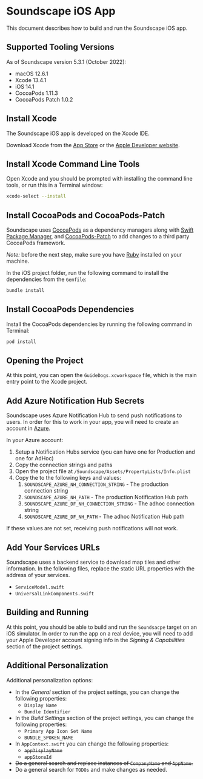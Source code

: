 # Soundscape iOS App

This document describes how to build and run the Soundscape iOS app.

## Supported Tooling Versions

As of Soundscape version 5.3.1 (October 2022):

* macOS 12.6.1
* Xcode 13.4.1
* iOS 14.1
* CocoaPods 1.11.3
* CocoaPods Patch 1.0.2

## Install Xcode

The Soundscape iOS app is developed on the Xcode IDE.

Download Xcode from the [App Store](https://apps.apple.com/us/app/xcode/id497799835?mt=12) or the [Apple Developer website](http://developer.apple.com).

## Install Xcode Command Line Tools

Open Xcode and you should be prompted with installing the command line tools, or  run this in a Terminal window:

```sh
xcode-select --install
```

## Install CocoaPods and CocoaPods-Patch

Soundscape uses [CocoaPods](https://cocoapods.org/) as a dependency managers along with [Swift Package Manager](https://www.swift.org/package-manager/), and [CocoaPods-Patch](https://github.com/DoubleSymmetry/cocoapods-patch) to add changes to a third party CocoaPods framework.

_Note:_ before the next step, make sure you have [Ruby](https://www.ruby-lang.org/) installed on your machine.

In the iOS project folder, run the following command to install the dependencies from the `Gemfile`:

```sh
bundle install
```

## Install CocoaPods Dependencies

Install the CocoaPods dependencies by running the following command in Terminal:

```sh
pod install
```

## Opening the Project

At this point, you can open the `GuideDogs.xcworkspace` file, which is the main entry point to the Xcode project.

## Add Azure Notification Hub Secrets

Soundscape uses Azure Notification Hub to send push notifications to users. In order for this to work in your app, you will need to create an account in [Azure](https://azure.microsoft.com).

In your Azure account:

1. Setup a Notification Hubs service (you can have one for Production and one for AdHoc)
2. Copy the connection strings and paths
3. Open the project file at `/Soundscape/Assets/PropertyLists/Info.plist`
4. Copy the to the following keys and values:
   1. `SOUNDSCAPE_AZURE_NH_CONNECTION_STRING` - The production connection string
   2. `SOUNDSCAPE_AZURE_NH_PATH` - The production Notification Hub path
   3. `SOUNDSCAPE_AZURE_DF_NH_CONNECTION_STRING` - The adhoc connection string
   4. `SOUNDSCAPE_AZURE_DF_NH_PATH` - The adhoc Notification Hub path

If these values are not set, receiving push notifications will not work.

## Add Your Services URLs

Soundscape uses a backend service to download map tiles and other information. In the following files, replace the static URL properties with the address of your services.

* `ServiceModel.swift`
* `UniversalLinkComponents.swift`

## Building and Running

At this point, you should be able to build and run the `Soundsacpe` target on an iOS simulator. In order to run the app on a real device, you will need to add your Apple Developer account signing info in the _Signing & Capabilities_ section of the project settings.

## Additional Personalization

Additional personalization options:

* In the _General_ section of the project settings, you can change the following properties:
  * `Display Name`
  * `Bundle Identifier`
* In the _Build Settings_ section of the project settings, you can change the following properties:
  * `Primary App Icon Set Name`
  * `BUNDLE_SPOKEN_NAME`
* In `AppContext.swift` you can change the following properties:
  * ~~`appDisplayName`~~
  * ~~`appStoreId`~~
* ~~Do a general search and replace instances of `CompanyName` and `AppName`.~~
* Do a general search for `TODOs` and make changes as needed.
